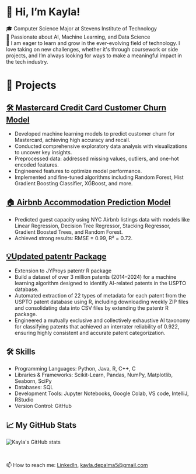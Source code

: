 # 👋 Hi, I’m Kayla!
🎓 Computer Science Major at Stevens Institute of Technology  <br />
🌟 Passionate about AI, Machine Learning, and Data Science <br />
🚀 I am eager to learn and grow in the ever-evolving field of technology. I love taking on new challenges, whether it's through coursework or side projects, and I’m always looking for ways to make a meaningful impact in the tech industry. <br />

# 📂 Projects
## [🛠️ Mastercard Credit Card Customer Churn Model](https://github.com/jkyc38/teammastercard)
- Developed machine learning models to predict customer churn for Mastercard, achieving high accuracy and recall.
- Conducted comprehensive exploratory data analysis with visualizations to uncover key insights.
- Preprocessed data: addressed missing values, outliers, and one-hot encoded features.
- Engineered features to optimize model performance.
- Implemented and fine-tuned algorithms including Random Forest, Hist Gradient Boosting Classifier, XGBoost, and more.

## [🏠 Airbnb Accommodation Prediction Model](https://github.com/kdepalma5/Airbnb_ML_Project)
- Predicted guest capacity using NYC Airbnb listings data with models like Linear Regression, Decision Tree Regressor, Stacking Regressor, Gradient Boosted Trees, and Random Forest.
- Achieved strong results: RMSE = 0.99, R² = 0.72.

## [💡Updated patentr Package](https://github.com/kdepalma5/patentr_updated)
- Extension to JYProys patentr R package
- Build a dataset of over 3 million patents (2014–2024) for a machine learning algorithm designed to identify AI-related patents in the USPTO database.
- Automated extraction of 22 types of metadata for each patent from the USPTO patent database using R, including downloading weekly ZIP files and consolidating data into CSV files by extending the patentr R package.
- Engineered a mutually exclusive and collectively exhaustive AI taxonomy for classifying patents that achieved an interrater reliability of 0.922, ensuring highly consistent and accurate patent categorization.

## 🛠️ Skills
- Programming Languages: Python, Java, R, C++, C
- Libraries & Frameworks: Scikit-Learn, Pandas, NumPy, Matplotlib, Seaborn, SciPy
- Databases: SQL
- Development Tools: Jupyter Notebooks, Google Colab, VS code, IntelliJ, RStudio
- Version Control: GitHub

## 📈 My GitHub Stats
![Kayla's GitHub stats](https://github-readme-stats.vercel.app/api?username=kdepalma5&show_icons=true&theme=tokyonight) 

 <br />

📫 How to reach me: [LinkedIn](www.linkedin.com/in/kayla-depalma), kayla.depalma5@gmail.com
